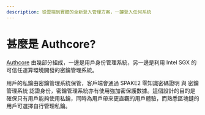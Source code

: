 ```yaml
---
description: 從雲端到實體的全新登入管理方案，一鍵登入任何系統
---
```


# 甚麼是 Authcore?

[Authcore](https://authcore.io/zh-TW/) 由幾部分組成，一邊是用戶身份管理系統，另一邊是利用 Intel SGX 的可信任運算環境開發的密鑰管理系統。

用戶的私鑰由密鑰管理系統保管，客戶端會通過 SPAKE2 零知識密碼證明 與 密鑰管理系統 認證身份，密鑰管理系統亦有使用強加密保護數據。這個設計的目的是確保只有用戶能夠使用私鑰，同時為用戶帶來更直觀的用戶體驗，而熟悉區塊鏈的用戶可選擇自行管理私鑰。

